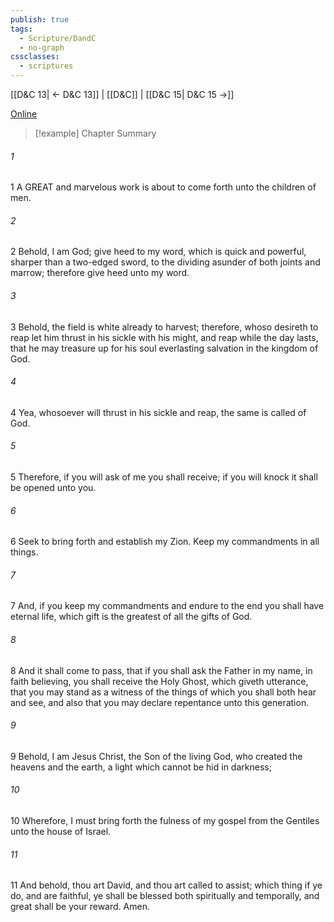 ```yaml
---
publish: true
tags:
  - Scripture/DandC
  - no-graph
cssclasses:
  - scriptures
---
```

[[D&C 13| ← D&C 13]] | [[D&C]] | [[D&C 15| D&C 15 →]]

[Online](https://churchofjesuschrist.org/study/scriptures/dc-testament/dc/14?lang=eng)

>[!example] Chapter Summary
>
###### 1
1 A GREAT and marvelous work is about to come forth unto the children of men.
###### 2
2 Behold, I am God; give heed to my word, which is quick and powerful, sharper than a two-edged sword, to the dividing asunder of both joints and marrow; therefore give heed unto my word.
###### 3
3 Behold, the field is white already to harvest; therefore, whoso desireth to reap let him thrust in his sickle with his might, and reap while the day lasts, that he may treasure up for his soul everlasting salvation in the kingdom of God.
###### 4
4 Yea, whosoever will thrust in his sickle and reap, the same is called of God.
###### 5
5 Therefore, if you will ask of me you shall receive; if you will knock it shall be opened unto you.
###### 6
6 Seek to bring forth and establish my Zion. Keep my commandments in all things.
###### 7
7 And, if you keep my commandments and endure to the end you shall have eternal life, which gift is the greatest of all the gifts of God.
###### 8
8 And it shall come to pass, that if you shall ask the Father in my name, in faith believing, you shall receive the Holy Ghost, which giveth utterance, that you may stand as a witness of the things of which you shall both hear and see, and also that you may declare repentance unto this generation.
###### 9
9 Behold, I am Jesus Christ, the Son of the living God, who created the heavens and the earth, a light which cannot be hid in darkness;
###### 10
10 Wherefore, I must bring forth the fulness of my gospel from the Gentiles unto the house of Israel.
###### 11
11 And behold, thou art David, and thou art called to assist; which thing if ye do, and are faithful, ye shall be blessed both spiritually and temporally, and great shall be your reward. Amen.




